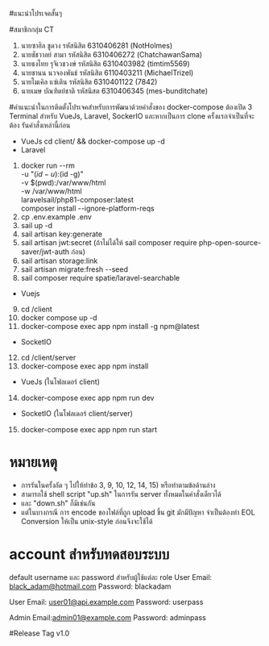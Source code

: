#แนะนำโปรเจคสั้นๆ
    
#สมาชิกกลุ่ม CT
1. นายซาฮิล ชูดวง รหัสนิสิต 6310406281 (NotHolmes) 
2. นายชัชวาลย์ สามา รหัสนิสิต 6310406272 (ChatchawanSama)
3. นายธงไทย รุจิเวชวงษ์ รหัสนิสิต 6310403982 (timtim5569)
4. นายชานน นวจองพันธ์ รหัสนิสิต 6110403211 (MichaelTrizel)
5. นายไมเคิล แซ่เติน รหัสนิสิต 6310401122 (7842)
6. นายเมษ บัณฑิตย์ชาติ รหัสนิสต 6310406345 (mes-bunditchate)

#คำแนะนำในการติดตั้งโปรเจคสำหรับการพัฒนาด้วยคำสั่งของ docker-compose
ต้องเปิด 3 Terminal สำหรับ VueJs, Laravel, SockerIO และหากเป็นการ clone ครั้งแรกจำเป็นที่จะต้อง
รันคำสั่งเหล่านี้ก่อน
- VueJs
cd client/ && docker-compose up -d
- Laravel
1. docker run --rm \
    -u "$(id -u):$(id -g)" \
    -v $(pwd):/var/www/html \
    -w /var/www/html \
    laravelsail/php81-composer:latest \
    composer install --ignore-platform-reqs
2. cp .env.example .env
3. sail up -d
4. sail artisan key:generate
5. sail artisan jwt:secret (ถ้าไม่ได้ให้ sail composer require php-open-source-saver/jwt-auth ก่อน)
6. sail artisan storage:link
7. sail artisan migrate:fresh --seed
8. sail composer require spatie/laravel-searchable
- Vuejs
9. cd /client
10. docker compose up -d
11. docker-compose exec app npm install -g npm@latest
- SocketIO
12. cd /client/server
13. docker-compose exec app npm install
- VueJs (ในโฟลเดอร์ client)
14. docker-compose exec app npm run dev
- SocketIO (ในโฟลเดอร์ client/server)
15. docker-compose exec app npm run start

# หมายเหตุ
- การรันในครั้งถัด ๆ ไปให้ทำข้อ 3, 9, 10, 12, 14, 15) หรือทำตามข้อด้านล่าง
- สามารถใช้ shell script "up.sh" ในการรัน server ทั้งหมดในคำสั่งเดียวได้
- และ "down.sh" ก็มีเช่นกัน
- แต่ในบางกรณี การ encode ของไฟล์ที่ถูก upload ขึ้น git มักมีปัญหา จำเป็นต้องทำ EOL Conversion ให้เป็น unix-style ก่อนจึงจะใช้ได้

# account สำหรับทดสอบระบบ
default username และ password สำหรับผู้ใช้แต่ละ role
User
Email: black_adam@hotmail.com
Password: blackadam

User
Email: user01@api.example.com
Password: userpass

Admin
Email:admin01@example.com
Password: adminpass

#Release Tag
v1.0
